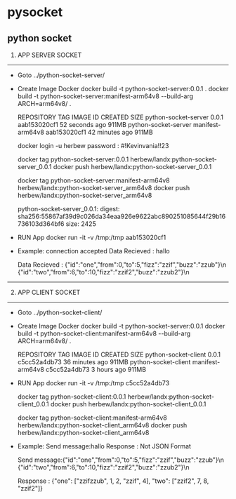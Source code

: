 # pysocket
python socket
-------------------------------------------------------------------------------
1. APP SERVER SOCKET
-------------------------------------------------------------------------------
- Goto ../python-socket-server/
- Create Image Docker
  docker build -t python-socket-server:0.0.1 .
  docker build -t python-socket-server:manifest-arm64v8 --build-arg ARCH=arm64v8/ .

  REPOSITORY             TAG                 IMAGE ID            CREATED             SIZE
  python-socket-server   0.0.1               aab153020cf1        52 seconds ago      911MB
  python-socket-server   manifest-arm64v8    aab153020cf1        42 minutes ago      911MB

  docker login -u herbew
  password : #!Kevinvania!!23 

  docker tag python-socket-server:0.0.1 herbew/landx:python-socket-server_0.0.1
  docker push herbew/landx:python-socket-server_0.0.1
  
  docker tag python-socket-server:manifest-arm64v8 herbew/landx:python-socket-server_arm64v8
  docker push herbew/landx:python-socket-server_arm64v8
  
  python-socket-server_0.0.1: digest: sha256:55867af39d9c026da34eaa926e9622abc890251085644f29b16736103d364bf6 size: 2425
	
- RUN App
  docker run -it -v /tmp:/tmp aab153020cf1 


- Example:
  connection accepted
  Data Recieved : hallo
  
  Data Recieved : {"id":"one","from":0,"to":5,"fizz":"zzif","buzz":"zzub"}\n    
                  {"id":"two","from":6,"to":10,"fizz":"zzif2","buzz":"zzub2"}\n



-------------------------------------------------------------------------------
2. APP CLIENT SOCKET
-------------------------------------------------------------------------------
- Goto ../python-socket-client/
- Create Image Docker
  docker build -t python-socket-server:0.0.1 
  docker build -t python-socket-client:manifest-arm64v8 --build-arg ARCH=arm64v8/ .

  REPOSITORY             TAG                 IMAGE ID            CREATED             SIZE
  python-socket-client   0.0.1               c5cc52a4db73        36 minutes ago      911MB
  python-socket-client   manifest-arm64v8    c5cc52a4db73        3 hours ago         911MB
  
- RUN App
  docker run -it -v /tmp:/tmp c5cc52a4db73 
  
  docker tag python-socket-client:0.0.1 herbew/landx:python-socket-client_0.0.1
  docker push herbew/landx:python-socket-client_0.0.1

  docker tag python-socket-client:manifest-arm64v8 herbew/landx:python-socket-client_arm64v8
  docker push herbew/landx:python-socket-client_arm64v8

- Example:
  Send message:hallo
  Response : Not JSON Format

  Send message:{"id":"one","from":0,"to":5,"fizz":"zzif","buzz":"zzub"}\n 
               {"id":"two","from":6,"to":10,"fizz":"zzif2","buzz":"zzub2"}\n
  
  Response : {"one": ["zzifzzub", 1, 2, "zzif", 4], "two": ["zzif2", 7, 8, "zzif2"]}
